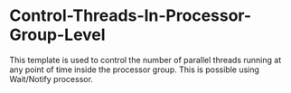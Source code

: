 # Control-Threads-In-Processor-Group-Level

This template is used to control the number of parallel threads running at any point of time inside the processor group. This is possible using Wait/Notify processor.
